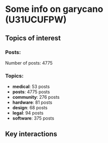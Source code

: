 # Some info on garycano (U31UCUFPW)


## Topics of interest

### Posts: 

Number of posts: 4775

### Topics:

* __medical__: 53 posts
* __posts__: 4775 posts
* __community__: 276 posts
* __hardware__: 81 posts
* __design__: 68 posts
* __legal__: 94 posts
* __software__: 375 posts

## Key interactions 

